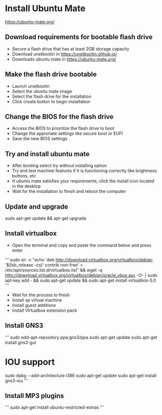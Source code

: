 # Install Ubuntu Mate
https://ubuntu-mate.org/

## Download requirements for bootable flash drive
- Secure a flash drive that has at least 2GB storage capacity
- Download unetbootin in https://unetbootin.github.io/
- Downloads ubuntu mate in https://ubuntu-mate.org/

## Make the flash drive bootable
- Launch unetbootin
- Select the ubuntu mate image
- Select the flash drive for the installation
- Click create button to begin installation

## Change the BIOS for the flash drive
- Access the BIOS to prioritize the flash drive to boot
- Change the approriate settings like secure boot or EUFI
- Save the new BIOS settings

## Try and install ubuntu mate
- After booting select try without installing option
- Try and test machine features if it is functioning correctly like brightness buttons, etc
- If ubuntu mate satisfies your requirements, click the install icon located in the desktop
- Wait for the installation to finish and reboot the computer

## Update and upgrade
sudo apt-get update && apt-get upgrade

## Install virtualbox
- Open the terminal and copy and paste the command below and press enter

'''
sudo sh -c "echo 'deb http://download.virtualbox.org/virtualbox/debian '$(lsb_release -cs)' contrib non-free' > /etc/apt/sources.list.d/virtualbox.list" && wget -q http://download.virtualbox.org/virtualbox/debian/oracle_vbox.asc -O- | sudo apt-key add - && sudo apt-get update && sudo apt-get install virtualbox-5.0
'''

- Wait for the process to finish
- Install xp virtual machine
- Install guest additions
- Install Virtualbox extension pack

## Install GNS3

'''
sudo add-apt-repository ppa:gns3/ppa
sudo apt-get update
sudo apt-get install gns3-gui

# IOU support
sudo dpkg --add-architecture i386
sudo apt-get update
sudo apt-get install gns3-iou
'''

## Install MP3 plugins

'''
sudo apt-get install ubuntu-restricted-extras
'''
